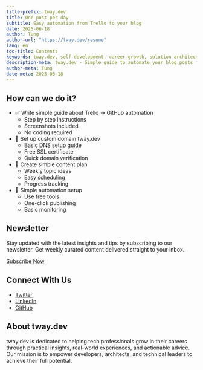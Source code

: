 ```yaml
---
title-prefix: tway.dev
title: One post per day
subtitle: Easy automation from Trello to your blog
date: 2025-06-18
author: Tung
author-url: "https://tway.dev/resume"
lang: en
toc-title: Contents
keywords: tway.dev, self development, career growth, solution architect, technical leader, automation, productivity, workflow
description-meta: tway.dev - Simple guide to automate your blog posts from Trello without coding
author-meta: Tung
date-meta: 2025-06-18
---
```


## How can we do it?

* ✅ Write simple guide about Trello → GitHub automation
  - Step by step instructions
  - Screenshots included
  - No coding required
* 🚀 Set up custom domain tway.dev
  - Basic DNS setup guide
  - Free SSL certificate
  - Quick domain verification
* 📝 Create simple content plan
  - Weekly topic ideas
  - Easy scheduling
  - Progress tracking
* 🔄 Simple automation setup
  - Use free tools
  - One-click publishing
  - Basic monitoring

## Newsletter

Stay updated with the latest insights and tips by subscribing to our newsletter. Get weekly curated content delivered straight to your inbox.

[Subscribe Now](#)

## Connect With Us

- [Twitter](https://twitter.com/twaydev)
- [LinkedIn](https://linkedin.com/in/twaydev)
- [GitHub](https://github.com/twaydev)

## About tway.dev

tway.dev is dedicated to helping tech professionals grow in their careers through practical insights, real-world experiences, and actionable advice. Our mission is to empower developers, architects, and technical leaders to achieve their full potential.